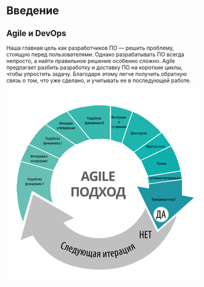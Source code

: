 # Введение

## Agile и DevOps

Наша главная цель как разработчиков ПО — решить проблему, стоящую перед пользователями. Однако разрабатывать ПО всегда непросто, а найти правильное решение особенно сложно. Agile предлагает разбить разработку и доставку ПО на короткие циклы, чтобы упростить задачу. Благодаря этому легче получить обратную связь о том, что уже сделано, и учитывать ее в последующей работе.

![Agile](./img/agile.png "Agile")
